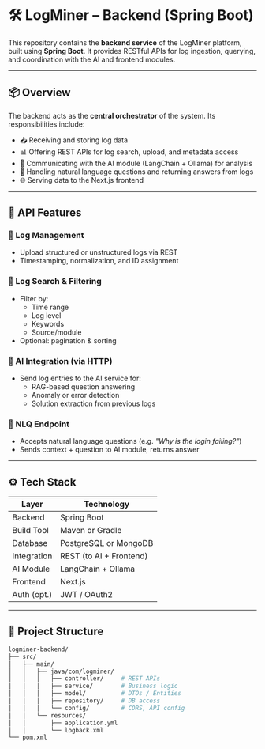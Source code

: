 # 🛠️ LogMiner – Backend (Spring Boot)

This repository contains the **backend service** of the LogMiner platform, built using **Spring Boot**. It provides RESTful APIs for log ingestion, querying, and coordination with the AI and frontend modules.

---

## 📦 Overview

The backend acts as the **central orchestrator** of the system. Its responsibilities include:

- 📤 Receiving and storing log data
- 📊 Offering REST APIs for log search, upload, and metadata access
- 🤖 Communicating with the AI module (LangChain + Ollama) for analysis
- 🧠 Handling natural language questions and returning answers from logs
- 🌐 Serving data to the Next.js frontend

---

## 🔌 API Features

### 🔹 Log Management
- Upload structured or unstructured logs via REST
- Timestamping, normalization, and ID assignment

### 🔹 Log Search & Filtering
- Filter by:
  - Time range
  - Log level
  - Keywords
  - Source/module
- Optional: pagination & sorting

### 🔹 AI Integration (via HTTP)
- Send log entries to the AI service for:
  - RAG-based question answering
  - Anomaly or error detection
  - Solution extraction from previous logs

### 🔹 NLQ Endpoint
- Accepts natural language questions (e.g. _"Why is the login failing?"_)
- Sends context + question to AI module, returns answer

---

## ⚙️ Tech Stack

| Layer         | Technology              |
|---------------|--------------------------|
| Backend       | Spring Boot              |
| Build Tool    | Maven or Gradle          |
| Database      | PostgreSQL or MongoDB    |
| Integration   | REST (to AI + Frontend)  |
| AI Module     | LangChain + Ollama       |
| Frontend      | Next.js                  |
| Auth (opt.)   | JWT / OAuth2             |

---

## 📁 Project Structure

```bash
logminer-backend/
├── src/
│   ├── main/
│   │   ├── java/com/logminer/
│   │   │   ├── controller/     # REST APIs
│   │   │   ├── service/        # Business logic
│   │   │   ├── model/          # DTOs / Entities
│   │   │   ├── repository/     # DB access
│   │   │   └── config/         # CORS, API config
│   │   └── resources/
│   │       ├── application.yml
│   │       └── logback.xml
└── pom.xml
